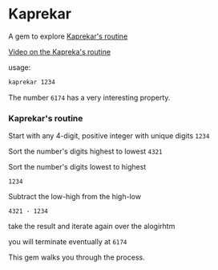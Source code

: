 # Kaprekar

A gem to explore [Kaprekar's routine](http://en.wikipedia.org/wiki/6174_(number))

[Video on the Kapreka's routine](http://youtu.be/d8TRcZklX_Q)

usage:
```bash
kaprekar 1234
```

The number `6174` has a very interesting property.


### Kaprekar's routine

Start with any 4-digit, positive integer with unique digits 
`1234`

Sort the number's digits highest to lowest
`4321`

Sort the number's digits lowest to highest

`1234`

Subtract the low-high from the high-low

`4321 - 1234`

take the result and iterate again over the alogirhtm

you will terminate eventually at `6174`

This gem walks you through the process.
